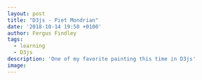 ```yaml
---
layout: post
title: "D3js - Piet Mondrian"
date: '2018-10-14 19:50 +0100'
author: Fergus Findley
tags:
  - learning
  - D3js
description: 'One of my favorite painting this time in D3js'
image: 
---
```


<div id='chart'></div>

<script src="https://d3js.org/d3.v4.min.js"></script>
<script type="text/javascript">	
var total_width = $("#chart").width(),
	total_height = total_width;

var root = d3.select('#chart').append('svg')
	.attr('width', total_width)
	.attr('height', total_height)
	.style('border', '1px solid black');
	
var rects=[
	{x: -total_width/(480/2), y:-total_width/(480/2), w: total_width/(480/200), h:total_width/(480/270), fill: '#C53022'},
	{x: -total_width/(480/2), y:total_width/(480/270), w: total_width/(480/200), h:total_width/(480/212), fill: '#E3E0DF'},
	{x: total_width/(480/200), y:-total_width/(480/2), w: total_width/(480/282), h:total_width/(480/270), fill: '#E3E0DF'},
	{x: total_width/(480/200), y:total_width/(480/270), w: total_width/(480/244), h:total_width/(480/190), fill: '#E3E0DF'},
	{x: total_width/(480/200), y:total_width/(480/462), w: total_width/(480/128), h:total_width/(480/22), fill: '#ECBD17'},
	{x: total_width/(480/330), y:total_width/(480/462), w: total_width/(480/114), h:total_width/(480/22), fill: '#DBD6D9'},
	{x: total_width/(480/446), y:total_width/(480/270), w: total_width/(480/36), h:total_width/(480/86), fill: '#0D110F'},
	{x: total_width/(480/446), y:total_width/(480/358), w: total_width/(480/36), h:total_width/(480/174), fill: '#1B5B9E'}
];
	
root.selectAll('rect')
	.data(rects).enter()
	.append('rect')
	.attr('x', function(d) {return d.x;})
	.attr('y', function(d) {return d.y;})
	.attr('width', function(d) {return d.w;})
	.attr('height', function(d) {return d.h;})
	.attr('fill', function(d) {return d.fill || '#eef2d1';})
	.attr('stroke-width', total_width/120)
	.attr('stroke', 'black');
</script>
